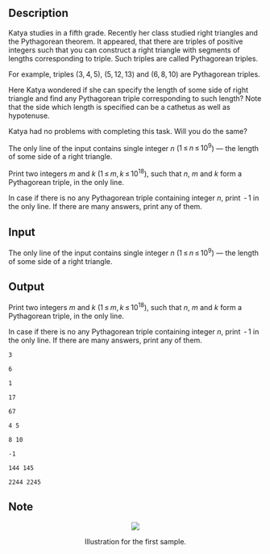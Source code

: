 ## Description

<div><p>Katya studies in a fifth grade. Recently her class studied right triangles and the Pythagorean theorem. It appeared, that there are triples of positive integers such that you can construct a right triangle with segments of lengths corresponding to triple. Such triples are called <span class="tex-font-style-it">Pythagorean triples</span>.</p><p>For example, triples <span class="tex-span">(3, 4, 5)</span>, <span class="tex-span">(5, 12, 13)</span> and <span class="tex-span">(6, 8, 10)</span> are Pythagorean triples.</p><p>Here Katya wondered if she can specify the length of some side of right triangle and find any Pythagorean triple corresponding to such length? Note that the side which length is specified can be a cathetus as well as hypotenuse.</p><p>Katya had no problems with completing this task. Will you do the same?</p></div><div class="input-specification"><p>The only line of the input contains single integer <span class="tex-span"><i>n</i></span> (<span class="tex-span">1 ≤ <i>n</i> ≤ 10<sup class="upper-index">9</sup></span>)&nbsp;— the length of some side of a right triangle.</p></div><div class="output-specification"><p>Print two integers <span class="tex-span"><i>m</i></span> and <span class="tex-span"><i>k</i></span> (<span class="tex-span">1 ≤ <i>m</i>, <i>k</i> ≤ 10<sup class="upper-index">18</sup></span>), such that <span class="tex-span"><i>n</i></span>, <span class="tex-span"><i>m</i></span> and <span class="tex-span"><i>k</i></span> form a Pythagorean triple, in the only line.</p><p>In case if there is no any Pythagorean triple containing integer <span class="tex-span"><i>n</i></span>, print <span class="tex-span"> - 1</span> in the only line. If there are many answers, print any of them.</p></div>

## Input

<p>The only line of the input contains single integer <span class="tex-span"><i>n</i></span> (<span class="tex-span">1 ≤ <i>n</i> ≤ 10<sup class="upper-index">9</sup></span>)&nbsp;— the length of some side of a right triangle.</p>

## Output

<p>Print two integers <span class="tex-span"><i>m</i></span> and <span class="tex-span"><i>k</i></span> (<span class="tex-span">1 ≤ <i>m</i>, <i>k</i> ≤ 10<sup class="upper-index">18</sup></span>), such that <span class="tex-span"><i>n</i></span>, <span class="tex-span"><i>m</i></span> and <span class="tex-span"><i>k</i></span> form a Pythagorean triple, in the only line.</p><p>In case if there is no any Pythagorean triple containing integer <span class="tex-span"><i>n</i></span>, print <span class="tex-span"> - 1</span> in the only line. If there are many answers, print any of them.</p>





```input1
3

```




```input2
6

```




```input3
1

```




```input4
17

```




```input5
67

```




```output1
4 5
```




```output2
8 10
```




```output3
-1
```




```output4
144 145
```




```output5
2244 2245
```



## Note

<center><img class="tex-graphics" src="file://zhB8kksx.png" style="max-width: 100.0%;max-height: 100.0%;"><p>Illustration for the first sample.</p></center>
